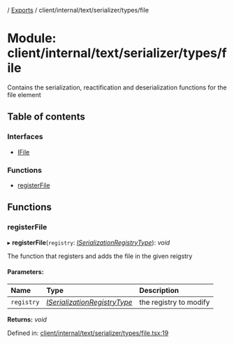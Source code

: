 [](../README.md) / [Exports](../modules.md) / client/internal/text/serializer/types/file

# Module: client/internal/text/serializer/types/file

Contains the serialization, reactification and deserialization functions
for the file element

## Table of contents

### Interfaces

- [IFile](../interfaces/client_internal_text_serializer_types_file.ifile.md)

### Functions

- [registerFile](client_internal_text_serializer_types_file.md#registerfile)

## Functions

### registerFile

▸ **registerFile**(`registry`: [*ISerializationRegistryType*](../interfaces/client_internal_text_serializer.iserializationregistrytype.md)): *void*

The function that registers and adds the file in the given
reigstry

#### Parameters:

Name | Type | Description |
:------ | :------ | :------ |
`registry` | [*ISerializationRegistryType*](../interfaces/client_internal_text_serializer.iserializationregistrytype.md) | the registry to modify    |

**Returns:** *void*

Defined in: [client/internal/text/serializer/types/file.tsx:19](https://github.com/onzag/itemize/blob/11a98dec/client/internal/text/serializer/types/file.tsx#L19)
